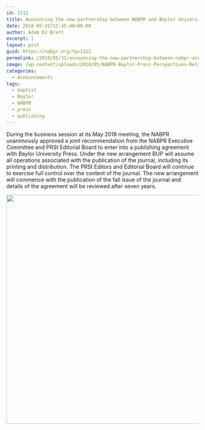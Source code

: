 ```yaml
---
id: 1112
title: Announcing the new partnership between NABPR and Baylor University Press
date: 2018-05-31T12:45:40+00:00
author: Adam DJ Brett
excerpt: |
layout: post
guid: https://nabpr.org/?p=1112
permalink: /2018/05/31/announcing-the-new-partnership-between-nabpr-and-baylor-university-press/
image: /wp-content/uploads/2018/05/NABPR-Baylor-Press-Perspectives-Religious-Studies.png
categories:
  - Announcements
tags:
  - baptist
  - Baylor
  - NABPR
  - press
  - publishing
---
```

During the business session at its May 2018 meeting, the NABPR unanimously approved a joint recommendation from the NABPR Executive Committee and PRSt Editorial Board to enter into a publishing agreement with Baylor University Press. Under the new arrangement BUP will assume all operations associated with the publication of the journal, including its printing and distribution. The PRSt Editors and Editorial Board will continue to exercise full control over the content of the journal. The new arrangement will commence with the publication of the fall issue of the journal and details of the agreement will be reviewed after seven years.

[<img class="aligncenter size-large wp-image-1043" src="/wp-content/uploads/2018/05/NABPR-Baylor-Press-Perspectives-Religious-Studies-1024x1024.png" alt="" width="600" height="600" srcset="/wp-content/uploads/2018/05/NABPR-Baylor-Press-Perspectives-Religious-Studies-1024x1024.png 1024w, /wp-content/uploads/2018/05/NABPR-Baylor-Press-Perspectives-Religious-Studies-150x150.png 150w, /wp-content/uploads/2018/05/NABPR-Baylor-Press-Perspectives-Religious-Studies-300x300.png 300w, /wp-content/uploads/2018/05/NABPR-Baylor-Press-Perspectives-Religious-Studies-768x768.png 768w, /wp-content/uploads/2018/05/NABPR-Baylor-Press-Perspectives-Religious-Studies.png 1080w" sizes="(max-width: 600px) 100vw, 600px" />](/wp-content/uploads/2018/05/NABPR-Baylor-Press-Perspectives-Religious-Studies.png)